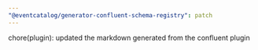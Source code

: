```yaml
---
"@eventcatalog/generator-confluent-schema-registry": patch
---
```


chore(plugin): updated the markdown generated from the confluent plugin
